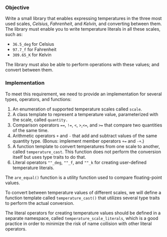 ### Objective

Write a small library that enables expressing temperatures in the three most used scales, *Celsius*, *Fahrenheit*, and *Kelvin,* and converting between them. The library must enable you to write temperature literals in all these scales, such as:
- `36.5_deg` for Celsius 
- `97.7_f` for Fahrenheit
- `309.65_K` for Kelvin

The library must also be able to perform operations with these values; and convert between them.

### Implementation

To meet this requirement, we need to provide an implementation for several types, operators, and functions:
1. An enumeration of supported temperature scales called `scale`.
2. A class template to represent a temperature value, parameterized with the scale, called `quantity.`
3. Comparison operators `==`, `!=`, `<`, `>`,`<=`, and `>=` that compare two quantities of the same time.
4. Arithmetic operators `+` and `-` that add and subtract values of the same quantity type. (Bonus: implement member operators `+=` and `-+`.)
5. A function template to convert temperatures from one scale to another, called `temperature_cast`. This function does not perform the conversion itself but uses type traits to do that.
6. Literal operators `""_deg`, `""_f`, and `""_k` for creating user-defined temperature literals.

The `are_equal()` function is a utility function used to compare floating-point values.

To convert between temperature values of different scales, we will define a function template called `temperature_cast()` that utilizes several type traits to perform the actual conversion.

The literal operators for creating temperature values should be defined in a separate namespace, called `temperature_scale_literals`, which is a good practice in order to minimize the risk of name collision with other literal operators.
